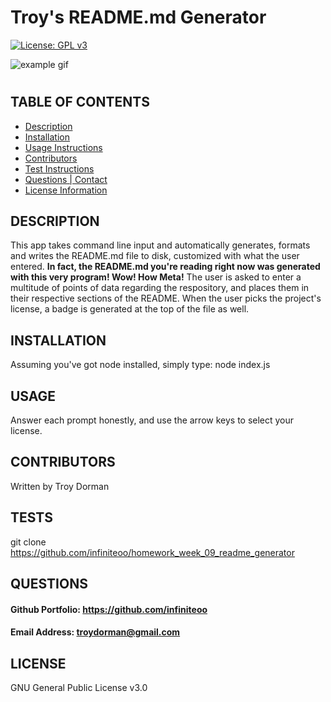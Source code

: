 
# Troy's README.md Generator
[![License: GPL v3](https://img.shields.io/badge/License-GPLv3-blue.svg)](https://www.gnu.org/licenses/gpl-3.0)

![example gif](/example/example.gif)
#
## TABLE OF CONTENTS
* [Description](#DESCRIPTION)
* [Installation](#INSTALLATION)
* [Usage Instructions](#USAGE)
* [Contributors](#CONTRIBUTORS)
* [Test Instructions](#TESTS)
* [Questions | Contact](#QUESTIONS)
* [License Information](#LICENSE)


## DESCRIPTION
This app takes command line input and automatically generates, formats and writes the README.md file to disk, customized with what the user entered.  **In fact, the README.md you're reading right now was generated with this very program!  Wow!  How Meta!**  The user is asked to enter a multitude of points of data regarding the respository, and places them in their respective sections of the README.  When the user picks the project's license, a badge is generated at the top of the file as well.

## INSTALLATION
Assuming you've got node installed, simply type: node index.js

## USAGE
Answer each prompt honestly, and use the arrow keys to select your license.

## CONTRIBUTORS
Written by Troy Dorman

## TESTS
git clone https://github.com/infiniteoo/homework_week_09_readme_generator

## QUESTIONS

#### Github Portfolio: https://github.com/infiniteoo
#### Email Address: troydorman@gmail.com

## LICENSE
GNU General Public License v3.0
